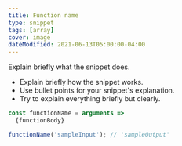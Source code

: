 ```yaml
---
title: Function name
type: snippet
tags: [array]
cover: image
dateModified: 2021-06-13T05:00:00-04:00
---
```


Explain briefly what the snippet does.

- Explain briefly how the snippet works.
- Use bullet points for your snippet's explanation.
- Try to explain everything briefly but clearly.

```js
const functionName = arguments =>
  {functionBody}
```

```js
functionName('sampleInput'); // 'sampleOutput'
```
